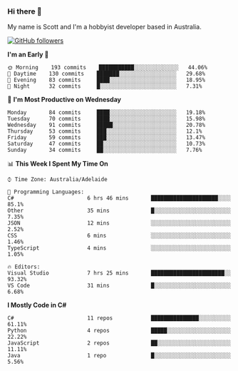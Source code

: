 ### Hi there 👋

My name is Scott and I'm a hobbyist developer based in Australia.

[![GitHub followers](https://img.shields.io/github/followers/puppetsw?label=Follow&style=social)](https://github.com/puppetsw?tab=followers)

<!--START_SECTION:waka-->
**I'm an Early 🐤** 

```text
🌞 Morning    193 commits    ███████████░░░░░░░░░░░░░░   44.06% 
🌆 Daytime    130 commits    ███████░░░░░░░░░░░░░░░░░░   29.68% 
🌃 Evening    83 commits     ████░░░░░░░░░░░░░░░░░░░░░   18.95% 
🌙 Night      32 commits     █░░░░░░░░░░░░░░░░░░░░░░░░   7.31%

```
📅 **I'm Most Productive on Wednesday** 

```text
Monday       84 commits     ████░░░░░░░░░░░░░░░░░░░░░   19.18% 
Tuesday      70 commits     ████░░░░░░░░░░░░░░░░░░░░░   15.98% 
Wednesday    91 commits     █████░░░░░░░░░░░░░░░░░░░░   20.78% 
Thursday     53 commits     ███░░░░░░░░░░░░░░░░░░░░░░   12.1% 
Friday       59 commits     ███░░░░░░░░░░░░░░░░░░░░░░   13.47% 
Saturday     47 commits     ██░░░░░░░░░░░░░░░░░░░░░░░   10.73% 
Sunday       34 commits     ██░░░░░░░░░░░░░░░░░░░░░░░   7.76%

```


📊 **This Week I Spent My Time On** 

```text
⌚︎ Time Zone: Australia/Adelaide

💬 Programming Languages: 
C#                       6 hrs 46 mins       █████████████████████░░░░   85.1% 
Other                    35 mins             █░░░░░░░░░░░░░░░░░░░░░░░░   7.35% 
JSON                     12 mins             ░░░░░░░░░░░░░░░░░░░░░░░░░   2.52% 
CSS                      6 mins              ░░░░░░░░░░░░░░░░░░░░░░░░░   1.46% 
TypeScript               4 mins              ░░░░░░░░░░░░░░░░░░░░░░░░░   1.05%

🔥 Editors: 
Visual Studio            7 hrs 25 mins       ███████████████████████░░   93.32% 
VS Code                  31 mins             █░░░░░░░░░░░░░░░░░░░░░░░░   6.68%

```

**I Mostly Code in C#** 

```text
C#                       11 repos            ███████████████░░░░░░░░░░   61.11% 
Python                   4 repos             █████░░░░░░░░░░░░░░░░░░░░   22.22% 
JavaScript               2 repos             ██░░░░░░░░░░░░░░░░░░░░░░░   11.11% 
Java                     1 repo              █░░░░░░░░░░░░░░░░░░░░░░░░   5.56%

```



<!--END_SECTION:waka-->

<!--
**puppetsw/puppetsw** is a ✨ _special_ ✨ repository because its `README.md` (this file) appears on your GitHub profile.

Here are some ideas to get you started:

- 🔭 I’m currently working on ...
- 🌱 I’m currently learning ...
- 👯 I’m looking to collaborate on ...
- 🤔 I’m looking for help with ...
- 💬 Ask me about ...
- 📫 How to reach me: ...
- 😄 Pronouns: ...
- ⚡ Fun fact: ...
-->
